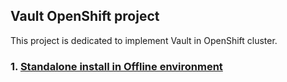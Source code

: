 ## Vault OpenShift project
This project is dedicated to implement Vault in OpenShift cluster.

### 1. [Standalone install in Offline environment](documentation/01-standalone-offline.md)


